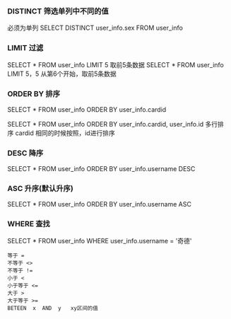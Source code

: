 ### DISTINCT 筛选单列中不同的值
必须为单列  SELECT DISTINCT user_info.sex FROM user_info  

### LIMIT 过滤
SELECT * FROM user_info  LIMIT 5  取前5条数据
SELECT * FROM user_info  LIMIT 5，5  从第6个开始，取前5条数据

### ORDER BY 排序
SELECT * FROM user_info ORDER BY user_info.cardid 

SELECT * FROM user_info ORDER BY user_info.cardid, user_info.id 多行排序 cardid 相同的时候按照，id进行排序

### DESC 降序
SELECT * FROM user_info ORDER BY user_info.username DESC

### ASC 升序(默认升序)
SELECT * FROM user_info ORDER BY user_info.username ASC

### WHERE 查找
SELECT * FROM user_info  WHERE user_info.username = '奇德'
```
等于 = 
不等于 <>
不等于 !=
小于 <
小于等于 <=
大于 >
大于等于 >=
BETEEN  x  AND  y   xy区间的值
```

